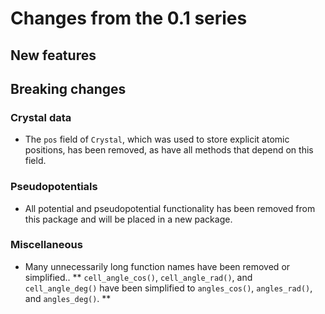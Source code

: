 # Changes from the 0.1 series

## New features

## Breaking changes

### Crystal data
* The `pos` field of `Crystal`, which was used to store explicit atomic positions, has been 
removed, as have all methods that depend on this field.

### Pseudopotentials
* All potential and pseudopotential functionality has been removed from this package and will be 
placed in a new package.

### Miscellaneous
* Many unnecessarily long function names have been removed or simplified..
** `cell_angle_cos()`, `cell_angle_rad()`, and `cell_angle_deg()` have been simplified to 
`angles_cos()`, `angles_rad()`, and `angles_deg()`.
** 
